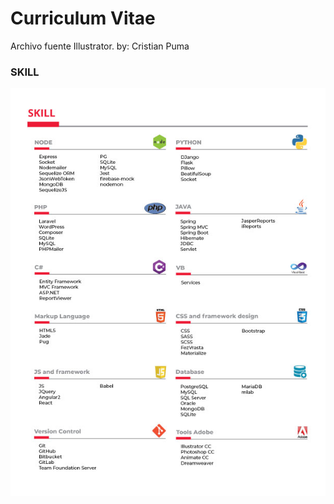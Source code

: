 # Curriculum Vitae

Archivo fuente Illustrator.
by: Cristian Puma

### SKILL

![Test Image 3](/SKILL.jpg)